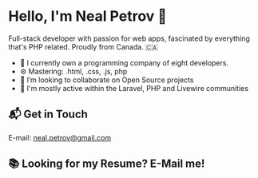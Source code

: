# Hello, I'm Neal Petrov 👋

Full-stack developer with passion for web apps, fascinated by everything that's PHP related. Proudly from Canada. :canada:

* 🔭 I currently own a programming company of eight developers.
* ⚙️ Mastering: .html, .css, .js, php
* 👯 I’m looking to collaborate on Open Source projects
* 💬 I'm mostly active within the Laravel, PHP and Livewire communities

## 📬 Get in Touch
E-mail: neal.petrov@gmail.com

## 📚 Looking for my Resume? E-Mail me!
